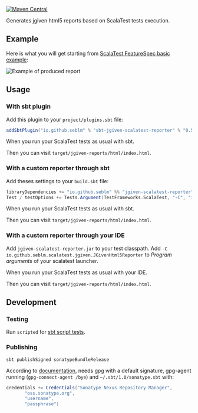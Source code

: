 [![Maven Central](https://maven-badges.herokuapp.com/maven-central/io.github.seblm/sbt-jgiven-scalatest-reporter/badge.svg)](https://maven-badges.herokuapp.com/maven-central/io.github.seblm/sbt-jgiven-scalatest-reporter)

Generates jgiven html5 reports based on ScalaTest tests execution.

## Example

Here is what you will get starting from
[ScalaTest FeatureSpec basic example](https://www.scalatest.org/at_a_glance/FeatureSpec):

![Example of produced report](/../assets/example-screenshot.png?raw=true)

## Usage

### With sbt plugin

Add this plugin to your `project/plugins.sbt` file:

```sbt
addSbtPlugin("io.github.seblm" % "sbt-jgiven-scalatest-reporter" % "0.5-scala212")
```

When you run your ScalaTest tests as usual with sbt.

Then you can visit `target/jgiven-reports/html/index.html`.

### With a custom reporter through sbt

Add theses settings to your `build.sbt` file:

```sbt
libraryDependencies += "io.github.seblm" %% "jgiven-scalatest-reporter" % "0.5-scala212" % Test,
Test / testOptions += Tests.Argument(TestFrameworks.ScalaTest, "-C", "io.github.seblm.scalatest.jgiven.JGivenHtml5Reporter"),
```

When you run your ScalaTest tests as usual with sbt.

Then you can visit `target/jgiven-reports/html/index.html`.

### With a custom reporter through your IDE

Add `jgiven-scalatest-reporter.jar` to your test classpath. Add
`-C io.github.seblm.scalatest.jgiven.JGivenHtml5Reporter` to _Program arguments_ of your scalatest launcher.

When you run your ScalaTest tests as usual with your IDE.

Then you can visit `target/jgiven-reports/html/index.html`.

## Development

### Testing

Run `scripted` for [sbt script tests](https://www.scala-sbt.org/1.x/docs/Testing-sbt-plugins.html).

### Publishing

`sbt publishSigned sonatypeBundleRelease`

According to [documentation](https://github.com/xerial/sbt-sonatype), needs gpg with a default signature, gpg-agent
running (`gpg-connect-agent /bye`) and `~/.sbt/1.0/sonatype.sbt` with:

```sbt
credentials += Credentials("Sonatype Nexus Repository Manager",
       "oss.sonatype.org",
       "username",
       "passphrase")
```
